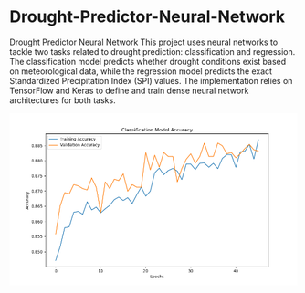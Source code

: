 # Drought-Predictor-Neural-Network
Drought Predictor Neural Network
This project uses neural networks to tackle two tasks related to drought prediction: classification and regression. The classification model predicts whether drought conditions exist based on meteorological data, while the regression model predicts the exact Standardized Precipitation Index (SPI) values. The implementation relies on TensorFlow and Keras to define and train dense neural network architectures for both tasks.

![im](Classification_Model_Accuracy_Improved.png)
